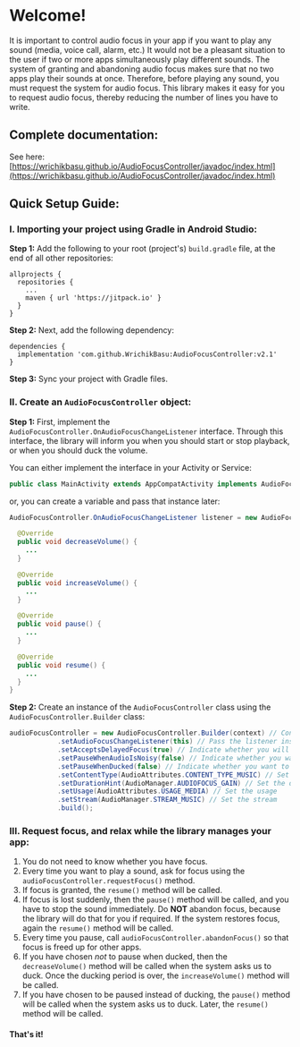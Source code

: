 # Welcome!

It is important to control audio focus in your app if you want to play any sound (media, voice call, alarm, etc.) It would not be a pleasant situation to the user if two or more apps simultaneously play different sounds. The system of granting and abandoning audio focus makes sure that no two apps play their sounds at once. Therefore, before playing any sound, you must request the system for audio focus. This library makes it easy for you to request audio focus, thereby reducing the number of lines you have to write.

## Complete documentation:
See here: [https://wrichikbasu.github.io/AudioFocusController/javadoc/index.html](https://wrichikbasu.github.io/AudioFocusController/javadoc/index.html)

## Quick Setup Guide:

### I. Importing your project using Gradle in Android Studio:

**Step 1:** Add the following to your root (project's) `build.gradle` file, at the end of all other repositories:

```
allprojects {
  repositories {
    ...
    maven { url 'https://jitpack.io' }
  }
}
```

**Step 2:** Next, add the following dependency:

```
dependencies {
  implementation 'com.github.WrichikBasu:AudioFocusController:v2.1'
}
```

**Step 3:** Sync your project with Gradle files.


### II. Create an `AudioFocusController` object:

**Step 1:** First, implement the `AudioFocusController.OnAudioFocusChangeListener` interface. Through this interface, the library will inform you when you should start or stop playback, or when you should duck the volume.

You can either implement the interface in your Activity or Service:

```java
public class MainActivity extends AppCompatActivity implements AudioFocusController.OnAudioFocusChangeListener, ... { ... }
```

or, you can create a variable and pass that instance later:

```java
AudioFocusController.OnAudioFocusChangeListener listener = new AudioFocusController.OnAudioFocusChangeListener() {

  @Override
  public void decreaseVolume() {
    ...
  }

  @Override
  public void increaseVolume() {
    ...
  }

  @Override
  public void pause() {
    ...
  }

  @Override
  public void resume() {
    ...
  }
}
```

**Step 2:** Create an instance of the `AudioFocusController` class using the `AudioFocusController.Builder` class:

```java
audioFocusController = new AudioFocusController.Builder(context) // Context must be passed
            .setAudioFocusChangeListener(this) // Pass the listener instance created above
            .setAcceptsDelayedFocus(true) // Indicate whether you will accept delayed focus
            .setPauseWhenAudioIsNoisy(false) // Indicate whether you want to be paused when audio becomes noisy
            .setPauseWhenDucked(false) // Indicate whether you want to be paused instead of ducking
            .setContentType(AudioAttributes.CONTENT_TYPE_MUSIC) // Set the content type
            .setDurationHint(AudioManager.AUDIOFOCUS_GAIN) // Set the duration hint
            .setUsage(AudioAttributes.USAGE_MEDIA) // Set the usage
            .setStream(AudioManager.STREAM_MUSIC) // Set the stream
            .build();
```

### III. Request focus, and relax while the library manages your app:

1. You do not need to know whether you have focus.
1. Every time you want to play a sound, ask for focus using the `audioFocusController.requestFocus()` method.
1. If focus is granted, the `resume()` method will be called.
1. If focus is lost suddenly, then the `pause()` method will be called, and you have to stop the sound immediately. Do **NOT** abandon focus, because the library will do that for you if required. If the system restores focus, again the `resume()` method will be called.
1. Every time you pause, call `audioFocusController.abandonFocus()` so that focus is freed up for other apps.
1. If you have chosen *not* to pause when ducked, then the `decreaseVolume()` method will be called when the system asks us to duck. Once the ducking period is over, the `increaseVolume()` method will be called.
1. If you have chosen to be paused instead of ducking, the `pause()` method will be called when the system asks us to duck. Later, the `resume()` method will be called.

#### That's it!

